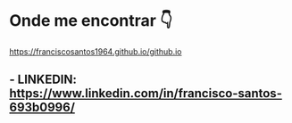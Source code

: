 # Onde me encontrar    :point_down:
https://franciscosantos1964.github.io/github.io



## - LINKEDIN: https://www.linkedin.com/in/francisco-santos-693b0996/


